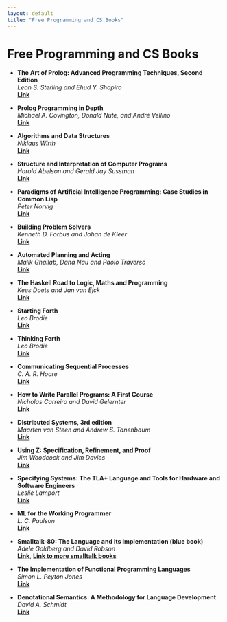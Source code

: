 ```yaml
---
layout: default
title: "Free Programming and CS Books"
---
```


# Free Programming and CS Books

* **The Art of Prolog: Advanced Programming Techniques, Second Edition**  
*Leon S. Sterling and Ehud Y. Shapiro*  
[**Link**](https://mitpress.mit.edu/books/art-prolog-second-edition)

* **Prolog Programming in Depth**  
*Michael A. Covington, Donald Nute, and André Vellino*  
[**Link**](http://www.covingtoninnovations.com/books.html#ppid)

* **Algorithms and Data Structures**  
*Niklaus Wirth*  
[**Link**](https://people.inf.ethz.ch/wirth/AD.pdf)

* **Structure and Interpretation of Computer Programs**  
*Harold Abelson and Gerald Jay Sussman*  
[**Link**](https://mitpress.mit.edu/sites/default/files/sicp/index.html)

* **Paradigms of Artificial Intelligence Programming: Case Studies in Common Lisp**  
*Peter Norvig*  
[**Link**](https://github.com/norvig/paip-lisp)

* **Building Problem Solvers**  
*Kenneth D. Forbus and Johan de Kleer*  
[**Link**](http://www.qrg.northwestern.edu/bps/readme.html)

* **Automated Planning and Acting**  
*Malik Ghallab, Dana Nau and Paolo Traverso*  
[**Link**](http://projects.laas.fr/planning/)

* **The Haskell Road to Logic, Maths and Programming**  
*Kees Doets and Jan van Ejck*  
[**Link**](https://fldit-www.cs.uni-dortmund.de/~peter/PS07/HR.pdf)

* **Starting Forth**  
*Leo Brodie*  
[**Link**](https://www.forth.com/starting-forth/)

* **Thinking Forth**  
*Leo Brodie*  
[**Link**](http://thinking-forth.sourceforge.net/)

* **Communicating Sequential Processes**  
*C. A. R. Hoare*  
[**Link**](http://www.usingcsp.com/)

* **How to Write Parallel Programs: A First Course**  
*Nicholas Carreiro and David Gelernter*  
[**Link**](https://zoo.cs.yale.edu/classes/cs424/howto.pdf)

* **Distributed Systems, 3rd edition**  
*Maarten van Steen and Andrew S. Tanenbaum*  
[**Link**](https://www.distributed-systems.net/index.php/books/distributed-systems-3rd-edition-2017/)

* **Using Z: Specification, Refinement, and Proof**  
*Jim Woodcock and Jim Davies*  
[**Link**](http://www.usingz.com/)

* **Specifying Systems: The TLA+ Language and Tools for Hardware and Software Engineers**  
*Leslie Lamport*  
[**Link**](https://lamport.azurewebsites.net/tla/book.html)

* **ML for the Working Programmer**  
*L. C. Paulson*  
[**Link**](https://www.cl.cam.ac.uk/~lp15/MLbook/)

* **Smalltalk-80: The Language and its Implementation (blue book)**  
*Adele Goldberg and David Robson*   
[**Link**](http://stephane.ducasse.free.fr/FreeBooks/BlueBook/Bluebook.pdf), [**Link to more smalltalk books**](http://stephane.ducasse.free.fr/FreeBooks/)

* **The Implementation of Functional Programming Languages**  
*Simon L. Peyton Jones*  
[**Link**](https://www.microsoft.com/en-us/research/wp-content/uploads/1987/01/slpj-book-1987-small.pdf)

* **Denotational Semantics: A Methodology for Language Development**  
*David A. Schmidt*  
[**Link**](http://people.cs.ksu.edu/~schmidt/text/densem.html)

